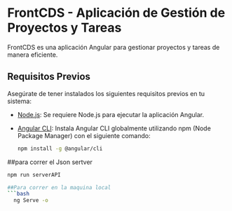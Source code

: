 # FrontCDS - Aplicación de Gestión de Proyectos y Tareas

FrontCDS es una aplicación Angular para gestionar proyectos y tareas de manera eficiente.

## Requisitos Previos

Asegúrate de tener instalados los siguientes requisitos previos en tu sistema:

- [Node.js](https://nodejs.org/): Se requiere Node.js para ejecutar la aplicación Angular.
- [Angular CLI](https://cli.angular.io/): Instala Angular CLI globalmente utilizando npm (Node Package Manager) con el siguiente comando:

   ```bash
   npm install -g @angular/cli

##para correr el Json sertver
 ```bash
npm run serverAPI

##Para correr en la maquina local
 ```bash
   ng Serve -o

 

